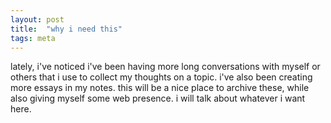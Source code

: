 ```yaml
---
layout: post
title:  "why i need this"
tags: meta
---
```


lately, i've noticed i've been having more long conversations with myself or others that i use to collect my thoughts on a topic. i've also been creating more essays in my notes. this will be a nice place to archive these, while also giving myself some web presence. i will talk about whatever i want here.